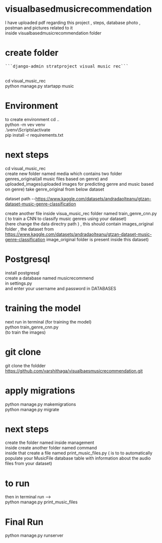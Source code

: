 # visualbasedmusicrecommendation
I have uploaded pdf regarding this project , steps,  database photo , postman and pictures related to it <br>
inside visualbasedmusicrecommendation folder

# create folder
<pre>```django-admin stratproject visual_music_rec```</pre>
<br>
cd visual_music_rec  <br>
python manage.py startapp music<br>

# Environment
to create environment
cd ..<br>
python -m vev venv<br>
.\venv\Scripts\activate<br>
pip install -r requirements.txt

# next steps

cd visual_music_rec <br>
create new folder named media which contains two folder genres_original(all music files based on genre) and uploaded_images(uploaded images for predicting genre and music based on genre)
take genre_original from below dataset <br>

dataset path --https://www.kaggle.com/datasets/andradaolteanu/gtzan-dataset-music-genre-classification<br>

create another file inside visua_music_rec folder named train_genre_cnn.py ( to train a CNN to classify music genres using your dataset)<br>
(here change the data directry path ) , this should contain images_original folder , the dataset from https://www.kaggle.com/datasets/andradaolteanu/gtzan-dataset-music-genre-classification   image_original folder is present inside this dataset)<br>

# Postgresql
install postgresql <br>
create a database named musicrecommend<br>
in settings.py <br>
and enter your  username and password in DATABASES

# training the model
next run in terminal (for training the model)<br>
python train_genre_cnn.py <br>
(to train the images)

# git clone
git clone the foldder <br>
https://github.com/varshithaga/visualbaesmusicrecommendation.git

# apply migrations
python manage.py makemigrations<br>
python manage.py migrate <br>


# next steps

create the folder named inside management<br>
inside create another folder named command <br>
inside that create a file named print_music_files.py  ( is to to automatically populate your MusicFile database table with information about the audio files from your dataset)<br>

# to run
then in terminal run --> <br>
python manage.py print_music_files<br>

# Final Run
python manage.py runserver






